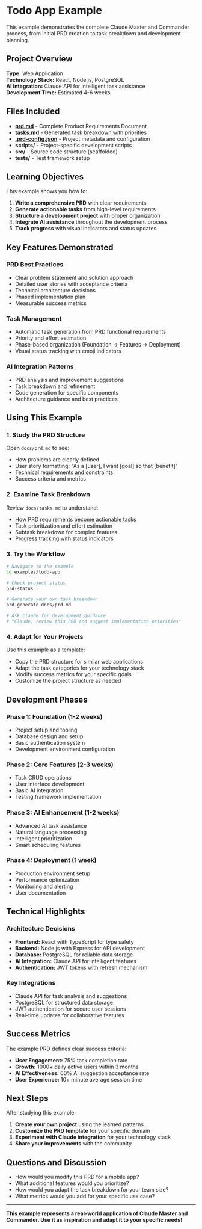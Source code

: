 # Todo App Example

This example demonstrates the complete Claude Master and Commander process, from initial PRD creation to task breakdown and development planning.

## Project Overview

**Type:** Web Application  
**Technology Stack:** React, Node.js, PostgreSQL  
**AI Integration:** Claude API for intelligent task assistance  
**Development Time:** Estimated 4-6 weeks  

## Files Included

- **[prd.md](docs/prd.md)** - Complete Product Requirements Document
- **[tasks.md](docs/tasks.md)** - Generated task breakdown with priorities
- **[.prd-config.json](.prd-config.json)** - Project metadata and configuration
- **scripts/** - Project-specific development scripts
- **src/** - Source code structure (scaffolded)
- **tests/** - Test framework setup

## Learning Objectives

This example shows you how to:

1. **Write a comprehensive PRD** with clear requirements
2. **Generate actionable tasks** from high-level requirements
3. **Structure a development project** with proper organization
4. **Integrate AI assistance** throughout the development process
5. **Track progress** with visual indicators and status updates

## Key Features Demonstrated

### PRD Best Practices
- Clear problem statement and solution approach
- Detailed user stories with acceptance criteria  
- Technical architecture decisions
- Phased implementation plan
- Measurable success metrics

### Task Management
- Automatic task generation from PRD functional requirements
- Priority and effort estimation
- Phase-based organization (Foundation → Features → Deployment)
- Visual status tracking with emoji indicators

### AI Integration Patterns
- PRD analysis and improvement suggestions
- Task breakdown and refinement
- Code generation for specific components
- Architecture guidance and best practices

## Using This Example

### 1. Study the PRD Structure

Open `docs/prd.md` to see:
- How problems are clearly defined
- User story formatting: "As a [user], I want [goal] so that [benefit]"
- Technical requirements and constraints
- Success criteria and metrics

### 2. Examine Task Breakdown

Review `docs/tasks.md` to understand:
- How PRD requirements become actionable tasks
- Task prioritization and effort estimation
- Subtask breakdown for complex features
- Progress tracking with status indicators

### 3. Try the Workflow

```bash
# Navigate to the example
cd examples/todo-app

# Check project status
prd-status .

# Generate your own task breakdown
prd-generate docs/prd.md

# Ask Claude for development guidance
# "Claude, review this PRD and suggest implementation priorities"
```

### 4. Adapt for Your Projects

Use this example as a template:
- Copy the PRD structure for similar web applications
- Adapt the task categories for your technology stack
- Modify success metrics for your specific goals
- Customize the project structure as needed

## Development Phases

### Phase 1: Foundation (1-2 weeks)
- Project setup and tooling
- Database design and setup  
- Basic authentication system
- Development environment configuration

### Phase 2: Core Features (2-3 weeks)
- Task CRUD operations
- User interface development
- Basic AI integration
- Testing framework implementation

### Phase 3: AI Enhancement (1-2 weeks)  
- Advanced AI task assistance
- Natural language processing
- Intelligent prioritization
- Smart scheduling features

### Phase 4: Deployment (1 week)
- Production environment setup
- Performance optimization
- Monitoring and alerting
- User documentation

## Technical Highlights

### Architecture Decisions
- **Frontend:** React with TypeScript for type safety
- **Backend:** Node.js with Express for API development
- **Database:** PostgreSQL for reliable data storage
- **AI Integration:** Claude API for intelligent features
- **Authentication:** JWT tokens with refresh mechanism

### Key Integrations
- Claude API for task analysis and suggestions
- PostgreSQL for structured data storage
- JWT authentication for secure user sessions
- Real-time updates for collaborative features

## Success Metrics

The example PRD defines clear success criteria:
- **User Engagement:** 75% task completion rate
- **Growth:** 1000+ daily active users within 3 months  
- **AI Effectiveness:** 60% AI suggestion acceptance rate
- **User Experience:** 10+ minute average session time

## Next Steps

After studying this example:

1. **Create your own project** using the learned patterns
2. **Customize the PRD template** for your specific domain
3. **Experiment with Claude integration** for your technology stack
4. **Share your improvements** with the community

## Questions and Discussion

- How would you modify this PRD for a mobile app?
- What additional features would you prioritize?
- How would you adapt the task breakdown for your team size?
- What metrics would you add for your specific use case?

---

**This example represents a real-world application of Claude Master and Commander. Use it as inspiration and adapt it to your specific needs!**

